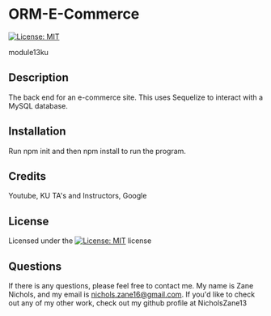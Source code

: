 # ORM-E-Commerce

[![License: MIT](https://img.shields.io/badge/License-MIT-yellow.svg)](https://opensource.org/licenses/MIT)

module13ku

## Description

The back end for an e-commerce site. This uses Sequelize to interact with a MySQL database.

## Installation

Run npm init and then npm install to run the program.

## Credits

Youtube, KU TA's and Instructors, Google

## License

Licensed under the [![License: MIT](https://img.shields.io/badge/License-MIT-yellow.svg)](https://opensource.org/licenses/MIT) license

## Questions

If there is any questions, please feel free to contact me. My name is Zane Nichols, and my email is nichols.zane16@gmail.com.
If you'd like to check out any of my other work, check out my github profile at NicholsZane13
